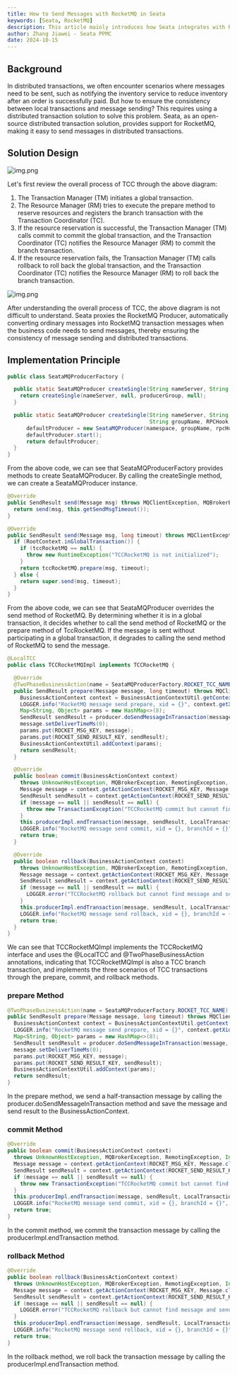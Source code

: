 ```yaml
---
title: How to Send Messages with RocketMQ in Seata
keywords: [Seata, RocketMQ]
description: This article mainly introduces how Seata integrates with RocketMQ to send messages
author: Zhang Jiawei - Seata PPMC
date: 2024-10-15
---
```


## Background

In distributed transactions, we often encounter scenarios where messages need to be sent, such as notifying the inventory service to reduce inventory after an order is successfully paid.
But how to ensure the consistency between local transactions and message sending? This requires using a distributed transaction solution to solve this problem.
Seata, as an open-source distributed transaction solution, provides support for RocketMQ, making it easy to send messages in distributed transactions.

## Solution Design
![img.png](/img/blog/how-to-send-message-with-rocketmq-in-seata/tcc-mode.png)

Let's first review the overall process of TCC through the above diagram:

1. The Transaction Manager (TM) initiates a global transaction.
2. The Resource Manager (RM) tries to execute the prepare method to reserve resources and registers the branch transaction with the Transaction Coordinator (TC).
3. If the resource reservation is successful, the Transaction Manager (TM) calls commit to commit the global transaction, and the Transaction Coordinator (TC) notifies the Resource Manager (RM) to commit the branch transaction.
4. If the resource reservation fails, the Transaction Manager (TM) calls rollback to roll back the global transaction, and the Transaction Coordinator (TC) notifies the Resource Manager (RM) to roll back the branch transaction.

![img.png](/img/blog/how-to-send-message-with-rocketmq-in-seata/seata-rocketmq.png)

After understanding the overall process of TCC, the above diagram is not difficult to understand. Seata proxies the RocketMQ Producer, automatically converting ordinary messages into RocketMQ transaction messages when the business code needs to send messages, thereby ensuring the consistency of message sending and distributed transactions.

## Implementation Principle

```java
public class SeataMQProducerFactory {

  public static SeataMQProducer createSingle(String nameServer, String producerGroup) throws MQClientException {
    return createSingle(nameServer, null, producerGroup, null);
  }

  public static SeataMQProducer createSingle(String nameServer, String namespace,
                                             String groupName, RPCHook rpcHook) throws MQClientException {
      defaultProducer = new SeataMQProducer(namespace, groupName, rpcHook);
      defaultProducer.start();
      return defaultProducer;
  }
}
```
From the above code, we can see that SeataMQProducerFactory provides methods to create SeataMQProducer. By calling the createSingle method, we can create a SeataMQProducer instance.

```java
@Override
public SendResult send(Message msg) throws MQClientException, MQBrokerException, RemotingException, InterruptedException {
  return send(msg, this.getSendMsgTimeout());
}

@Override
public SendResult send(Message msg, long timeout) throws MQClientException, MQBrokerException, RemotingException, InterruptedException {
  if (RootContext.inGlobalTransaction()) {
    if (tccRocketMQ == null) {
      throw new RuntimeException("TCCRocketMQ is not initialized");
    }
    return tccRocketMQ.prepare(msg, timeout);
  } else {
    return super.send(msg, timeout);
  }
}
```
From the above code, we can see that SeataMQProducer overrides the send method of RocketMQ. By determining whether it is in a global transaction, it decides whether to call the send method of RocketMQ or the prepare method of TccRocketMQ. If the message is sent without participating in a global transaction, it degrades to calling the send method of RocketMQ to send the message.

```java
@LocalTCC
public class TCCRocketMQImpl implements TCCRocketMQ {

  @Override
  @TwoPhaseBusinessAction(name = SeataMQProducerFactory.ROCKET_TCC_NAME)
  public SendResult prepare(Message message, long timeout) throws MQClientException {
    BusinessActionContext context = BusinessActionContextUtil.getContext();
    LOGGER.info("RocketMQ message send prepare, xid = {}", context.getXid());
    Map<String, Object> params = new HashMap<>(8);
    SendResult sendResult = producer.doSendMessageInTransaction(message, timeout, context.getXid(), context.getBranchId());
    message.setDeliverTimeMs(0);
    params.put(ROCKET_MSG_KEY, message);
    params.put(ROCKET_SEND_RESULT_KEY, sendResult);
    BusinessActionContextUtil.addContext(params);
    return sendResult;
  }

  @Override
  public boolean commit(BusinessActionContext context)
    throws UnknownHostException, MQBrokerException, RemotingException, InterruptedException, TimeoutException, TransactionException {
    Message message = context.getActionContext(ROCKET_MSG_KEY, Message.class);
    SendResult sendResult = context.getActionContext(ROCKET_SEND_RESULT_KEY, SendResult.class);
    if (message == null || sendResult == null) {
      throw new TransactionException("TCCRocketMQ commit but cannot find message and sendResult");
    }
    this.producerImpl.endTransaction(message, sendResult, LocalTransactionState.COMMIT_MESSAGE, null);
    LOGGER.info("RocketMQ message send commit, xid = {}, branchId = {}", context.getXid(), context.getBranchId());
    return true;
  }

  @Override
  public boolean rollback(BusinessActionContext context)
    throws UnknownHostException, MQBrokerException, RemotingException, InterruptedException, TransactionException {
    Message message = context.getActionContext(ROCKET_MSG_KEY, Message.class);
    SendResult sendResult = context.getActionContext(ROCKET_SEND_RESULT_KEY, SendResult.class);
    if (message == null || sendResult == null) {
      LOGGER.error("TCCRocketMQ rollback but cannot find message and sendResult");
    }
    this.producerImpl.endTransaction(message, sendResult, LocalTransactionState.ROLLBACK_MESSAGE, null);
    LOGGER.info("RocketMQ message send rollback, xid = {}, branchId = {}", context.getXid(), context.getBranchId());
    return true;
  }
}
```
We can see that TCCRocketMQImpl implements the TCCRocketMQ interface and uses the @LocalTCC and @TwoPhaseBusinessAction annotations, indicating that TCCRocketMQImpl is also a TCC branch transaction, and implements the three scenarios of TCC transactions through the prepare, commit, and rollback methods.

### prepare Method
```java
@TwoPhaseBusinessAction(name = SeataMQProducerFactory.ROCKET_TCC_NAME)
public SendResult prepare(Message message, long timeout) throws MQClientException {
  BusinessActionContext context = BusinessActionContextUtil.getContext();
  LOGGER.info("RocketMQ message send prepare, xid = {}", context.getXid());
  Map<String, Object> params = new HashMap<>(8);
  SendResult sendResult = producer.doSendMessageInTransaction(message, timeout, context.getXid(), context.getBranchId());
  message.setDeliverTimeMs(0);
  params.put(ROCKET_MSG_KEY, message);
  params.put(ROCKET_SEND_RESULT_KEY, sendResult);
  BusinessActionContextUtil.addContext(params);
  return sendResult;
}
```
In the prepare method, we send a half-transaction message by calling the producer.doSendMessageInTransaction method and save the message and send result to the BusinessActionContext.

### commit Method
```java
@Override
public boolean commit(BusinessActionContext context)
  throws UnknownHostException, MQBrokerException, RemotingException, InterruptedException, TimeoutException, TransactionException {
  Message message = context.getActionContext(ROCKET_MSG_KEY, Message.class);
  SendResult sendResult = context.getActionContext(ROCKET_SEND_RESULT_KEY, SendResult.class);
  if (message == null || sendResult == null) {
    throw new TransactionException("TCCRocketMQ commit but cannot find message and sendResult");
  }
  this.producerImpl.endTransaction(message, sendResult, LocalTransactionState.COMMIT_MESSAGE, null);
  LOGGER.info("RocketMQ message send commit, xid = {}, branchId = {}", context.getXid(), context.getBranchId());
  return true;
}
```
In the commit method, we commit the transaction message by calling the producerImpl.endTransaction method.

### rollback Method
```java
@Override
public boolean rollback(BusinessActionContext context)
  throws UnknownHostException, MQBrokerException, RemotingException, InterruptedException, TransactionException {
  Message message = context.getActionContext(ROCKET_MSG_KEY, Message.class);
  SendResult sendResult = context.getActionContext(ROCKET_SEND_RESULT_KEY, SendResult.class);
  if (message == null || sendResult == null) {
    LOGGER.error("TCCRocketMQ rollback but cannot find message and sendResult");
  }
  this.producerImpl.endTransaction(message, sendResult, LocalTransactionState.ROLLBACK_MESSAGE, null);
  LOGGER.info("RocketMQ message send rollback, xid = {}, branchId = {}", context.getXid(), context.getBranchId());
  return true;
}
```
In the rollback method, we roll back the transaction message by calling the producerImpl.endTransaction method.




